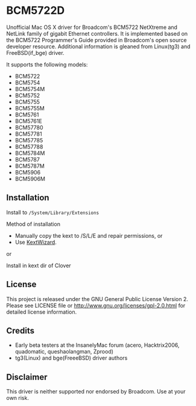BCM5722D
========

Unofficial Mac OS X driver for Broadcom's BCM5722 NetXtreme and NetLink
family of gigabit Ethernet controllers. It is implemented based on the
BCM5722 Programmer's Guide provided in Broadcom's open source developer
resource. Additional information is gleaned from Linux(tg3) and
FreeBSD(if\_bge) driver.

It supports the following models:

* BCM5722
* BCM5754
* BCM5754M
* BCM5752
* BCM5755
* BCM5755M
* BCM5761
* BCM5761E
* BCM57780
* BCM57781
* BCM57785
* BCM57788
* BCM5784M
* BCM5787
* BCM5787M
* BCM5906
* BCM5906M

Installation
------------

Install to `/System/Library/Extensions`

Method of installation

* Manually copy the kext to /S/L/E and repair permissions, or
* Use [KextWizard](http://www.insanelymac.com/forum/index.php?showtopic=253395).

or

Install in kext dir of Clover

License
-------

This project is released under the GNU General Public License Version 2. Please
see LICENSE file or <http://www.gnu.org/licenses/gpl-2.0.html> for detailed
license information.

Credits
-------

* Early beta testers at the InsanelyMac forum (acero, Hacktrix2006, quadomatic,
  queshaolangman, Zprood)
* tg3(Linux) and bge(FreeeBSD) driver authors

Disclaimer
----------

This driver is neither supported nor endorsed by Broadcom. Use at your own risk.

